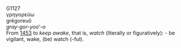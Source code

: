 <body>
  <p>G1127<br>  γρηγορεύω  <br> grēgoreuō  <br><i>gray-gor-yoo‘-o </i><br>From <a href="g1453.htm">1453</a>  to <i>keep</i> <i>awake</i>, that is, <i>watch</i> (literally or figuratively): - be vigilant, wake, (be) watch (-ful).<br></p>
 </body>